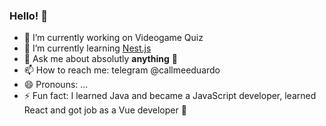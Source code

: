 ### Hello! 👋

- 🔭 I’m currently working on Videogame Quiz
- 🌱 I’m currently learning [Nest.js](https://nestjs.com/)
- 💬 Ask me about absolutly **anything** 👻
- 📫 How to reach me: telegram @callmeeduardo
- 😄 Pronouns: ...
- ⚡ Fun fact: I learned Java and became a JavaScript developer, learned React and got job as a Vue developer 🤪
